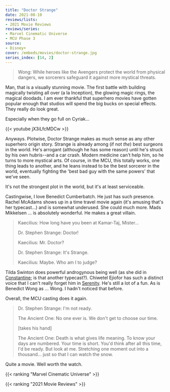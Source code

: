```yaml
---
title: "Doctor Strange"
date: 2021-08-10
reviews/lists:
- 2021 Movie Reviews
reviews/series:
- Marvel Cinematic Universe
- MCU Phase 3
source:
- Disney+
cover: /embeds/movies/doctor-strange.jpg
series_index: [14, 2]
---
```

> Wong: While heroes like the Avengers protect the world from physical dangers, we sorcerers safeguard it against more mystical threats. 

Man, that is a visually stunning movie. The first battle with building magically twisting all over (a la Inception), the glowing magic rings, the magical doodads. I am ever thankful that superhero movies have gotten popular enough that studios will spend the big bucks on special effects. They really do look great. 

Especially when they go full on Cyriak...

{{< youtube jX3iLfcMDCw >}}

Anyways. Plotwise, Doctor Strange makes as much sense as any other superhero origin story. Strange is already among (if not *the*) best surgeons in the world. He's arrogant (although he has some reason) until he's struck by his own hubris--and a car crash. Modern medicine can't help him, so he turns to more mystical arts. Of course, in the MCU, this totally works, one thing leads to another, and he leans instead to be the best sorcerer in the world, eventually fighting the 'best bad guy with the same powers' that we've seen. 

It's not the strongest plot in the world, but it's at least serviceable. 

Castingwise, I love Benedict Cumberbatch. He just has such presence. Rachel McAdams shows up in a time travel movie again (it's amusing that's her typecast...) and is somewhat underused. She could much more. Mads Mikkelsen ... is absolutely wonderful. He makes a great villain. 

> Kaecilius: How long have you been at Kamar-Taj, Mister...
> 
> Dr. Stephen Strange: Doctor!
> 
> Kaecilius: Mr. Doctor?
> 
> Dr. Stephen Strange: It's Strange.
> 
> Kaecilius: Maybe. Who am I to judge?

Tilda Swinton does powerful androgynous being well (as she did in [Constantine](https://www.imdb.com/title/tt0360486/?ref_=fn_al_tt_1); is that another typecast?). Chiwetel Ejiofor has such a distinct voice that I can't really forget him in [Serenity](https://www.imdb.com/title/tt0379786/?ref_=fn_al_tt_1). He's still a lot of a fun. As is Benedict Wong as ... Wong. I hadn't noticed that before. 

Overall, the MCU casting does it again. 

> Dr. Stephen Strange: I'm not ready.
> 
> The Ancient One: No one ever is. We don't get to choose our time.
> 
> [takes his hand]
> 
> The Ancient One: Death is what gives life meaning. To know your days are numbered. Your time is short. You'd think after all this time, I'd be ready. But look at me. Stretching one moment out into a thousand... just so that I can watch the snow.

Quite a movie. Well worth the watch. 

{{< ranking "Marvel Cinematic Universe" >}}

{{< ranking "2021 Movie Reviews" >}}
